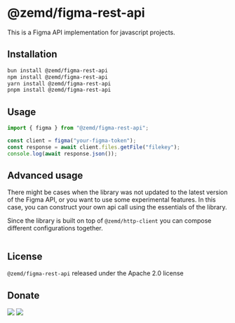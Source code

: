 # @zemd/figma-rest-api

This is a Figma API implementation for javascript projects.

## Installation

```sh
bun install @zemd/figma-rest-api
npm install @zemd/figma-rest-api
yarn install @zemd/figma-rest-api
pnpm install @zemd/figma-rest-api
```

## Usage

```ts
import { figma } from "@zemd/figma-rest-api";

const client = figma("your-figma-token");
const response = await client.files.getFile("filekey");
console.log(await response.json());
```

## Advanced usage

There might be cases when the library was not updated to the latest version of the Figma API, or you want to use
some experimental features. In this case, you can construct your own api call using the essentials of the library.

Since the library is built on top of `@zemd/http-client` you can compose different configurations together.

```ts

```

## License

`@zemd/figma-rest-api` released under the Apache 2.0 license

## Donate

[![](https://img.shields.io/badge/patreon-donate-yellow.svg)](https://www.patreon.com/red_rabbit)
[![](https://img.shields.io/static/v1?label=UNITED24&message=support%20Ukraine&color=blue)](https://u24.gov.ua/)

